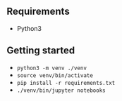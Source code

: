 

## Requirements
- Python3


## Getting started
- `python3 -m venv ./venv`
- `source venv/bin/activate`
- `pip install -r requirements.txt`
- `./venv/bin/jupyter notebooks`